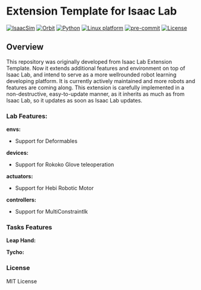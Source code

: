 # Extension Template for Isaac Lab

[![IsaacSim](https://img.shields.io/badge/IsaacSim-2023.4.1-silver.svg)](https://docs.omniverse.nvidia.com/isaacsim/latest/overview.html)
[![Orbit](https://img.shields.io/badge/IsaacLab-1.0.0-silver)](https://isaac-sim.github.io/IsaacLab/)
[![Python](https://img.shields.io/badge/python-3.10-blue.svg)](https://docs.python.org/3/whatsnew/3.10.html)
[![Linux platform](https://img.shields.io/badge/platform-linux--64-orange.svg)](https://releases.ubuntu.com/20.04/)
[![pre-commit](https://img.shields.io/badge/pre--commit-enabled-brightgreen?logo=pre-commit&logoColor=white)](https://pre-commit.com/)
[![License](https://img.shields.io/badge/license-MIT-yellow.svg)](https://opensource.org/license/mit)

## Overview

This repository was originally developed from Isaac Lab Extension Template. Now it extends additional features and 
environment on top of Isaac Lab, and intend to serve as a more wellrounded robot learning developing platform. 
It is currently actively maintained and more robots and features are coming along. This extension is carefully
implemented in a non-destructive, easy-to-update manner, as it inherits as much as from Isaac Lab, so it updates
as soon as Isaac Lab updates.


### Lab Features:

**envs:**
- Support for Deformables

**devices:**
- Support for Rokoko Glove teleoperation

**actuators:**
- Support for Hebi Robotic Motor

**controllers:**
- Support for MultiConstraintIk

### Tasks Features
**Leap Hand:**

**Tycho:**


### License

MIT License
